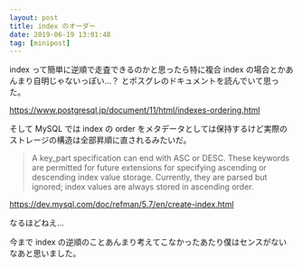 ```yaml
---
layout: post
title: index のオーダー
date: 2019-06-19 13:01:48
tag: [minipost]
---
```


index って簡単に逆順で走査できるのかと思ったら特に複合 index の場合とかあんまり自明じゃないっぽい...？
とポスグレのドキュメントを読んでいて思った。

https://www.postgresql.jp/document/11/html/indexes-ordering.html

そして MySQL では index の order をメタデータとしては保持するけど実際のストレージの構造は全部昇順に直されるみたいだ。

> A key_part specification can end with ASC or DESC. These keywords are permitted for future extensions for specifying ascending or descending index value storage. Currently, they are parsed but ignored; index values are always stored in ascending order.

https://dev.mysql.com/doc/refman/5.7/en/create-index.html

なるほどねえ...

今まで index の逆順のことあんまり考えてこなかったあたり僕はセンスがないなあと思いました。
